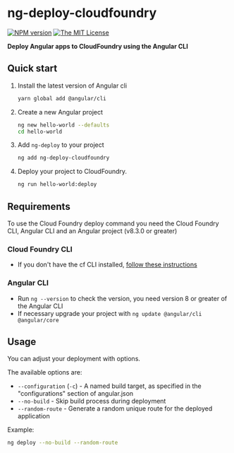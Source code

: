 # ng-deploy-cloudfoundry

[![NPM version](https://img.shields.io/npm/v/ng-deploy-cloudfoundry?style=flat-square)](https://www.npmjs.com/package/ng-deploy-cloudfoundry)
[![The MIT License](https://img.shields.io/badge/license-MIT-orange.svg?color=blue&style=flat-square)](http://opensource.org/licenses/MIT)

**Deploy Angular apps to CloudFoundry using the Angular CLI**

## Quick start

1. Install the latest version of Angular cli

   ```sh
   yarn global add @angular/cli
   ```

1. Create a new Angular project

   ```sh
   ng new hello-world --defaults
   cd hello-world
   ```

1. Add `ng-deploy` to your project

   ```sh
   ng add ng-deploy-cloudfoundry
   ```

1. Deploy your project to CloudFoundry.

   ```sh
   ng run hello-world:deploy
   ```

## Requirements

To use the Cloud Foundry deploy command you need the Cloud Foundry CLI, Angular CLI and an Angular project (v8.3.0 or greater)

### Cloud Foundry CLI

- If you don't have the cf CLI installed, [follow these instructions](https://docs.cloudfoundry.org/cf-cli/install-go-cli.html)

### Angular CLI

- Run `ng --version` to check the version, you need version 8 or greater of the Angular CLI
- If necessary upgrade your project with `ng update @angular/cli @angular/core`

## Usage

You can adjust your deployment with options.

The available options are:

- `--configuration` (`-c`) - A named build target, as specified in the "configurations" section of angular.json
- `--no-build` - Skip build process during deployment
- `--random-route` - Generate a random unique route for the deployed application

Example:

```sh
ng deploy --no-build --random-route
```
